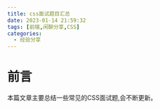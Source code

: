 ```yaml
---
title: css面试题目汇总
date: 2023-01-14 21:59:32
tags: [前端,闲聊分享,CSS]
categories: 
  - 经验分享
---
```


# 前言

本篇文章主要总结一些常见的CSS面试题,会不断更新。

